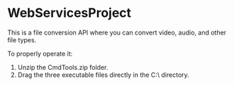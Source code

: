 # WebServicesProject

This is a file conversion API where you can convert video, audio, and other file types.

To properly operate it:

1. Unzip the CmdTools.zip folder.
2. Drag the three executable files directly in the C:\ directory.
